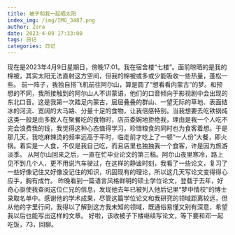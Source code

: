 ```yaml
---
title: 被子和我一起晒太阳
index_img: /img/IMG_3487.png
author: Zora
date: 2023-4-09 17:33:00
tags: 日记
categories: 日记
---
```



现在是2023年4月9日星期日，傍晚17:01。我在宿舍楼“七楼”。面前晾晒的是我的棉被，其实太阳无法直射这方空间，但我的棉被或多或少能吸收一些热量，蓬松一些。
前一阵子，我独自搭飞机前往阿尔山，算是圆了“想看看内蒙古”的梦。和预想的不同，我所接触到的阿尔山人不讲蒙语，他们的口音倾向于影视剧中会出现的东北口音。这是我第一次踏足内蒙古，层层叠叠的群山、一望无际的草地、表面结冰的河流、宽阔的大马路、分量十足的食物，让我倍感特别。当我想要去吃铁锅炖这类一般是由多数人在聚餐吃的食物时，店员委婉地拒绝我，理由是我一个人吃不完会浪费我的钱，我觉得这种心态值得学习，珍惜粮食的同时也为食客着想。于是那几天，我吃麻辣烫的频率远高于平时，临走前才吃上了一顿“一人份”大餐，即火锅。着实是一人食，不仅是我自己吃，而且店里也独独我一个食客，许是因为旅游淡季。
从阿尔山回来之后，一直在忙毕业论文的第三稿。阿尔山夜里寒冷，路上见不到几个人，更不用说汽车驶过，在这样的静谧时刻，我看了一些论文，复习了一些好像记住又好像没记住的知识，巩固现有的理论，所以这几天写论文变得得心应手，胸有成竹。
昨晚看到一篇语言风格鲜明的硕士学位论文，登载于去年，好奇心驱使我查阅这位仁兄的信息，发现他去年已被列入他后记里“梦中情校”的博士录取名单中。感谢他的学术成果，尽管这篇学位论文和我研究的领域距离较远，但从他的字里行间，我得以了解到这方我未知的领域，既通俗易懂又别有深意，希望我以后也能写出这样的文章。
好啦，该收被子下楼继续写论文，等下要和邓一起吃饭，73，回聊。

